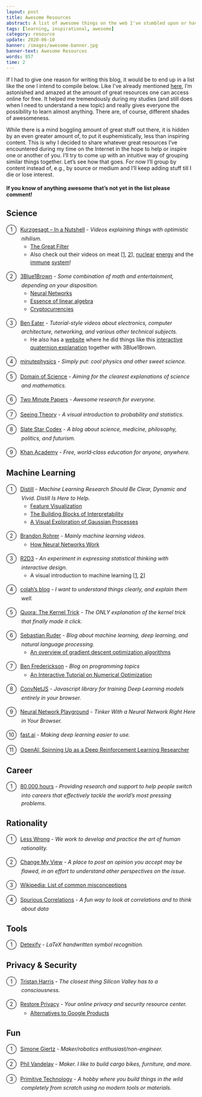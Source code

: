 ```yaml
---
layout: post
title: Awesome Resources
abstract: A list of awesome things on the web I've stumbled upon or have been directed to. Those include great (visual) explanations of complicated topics in machine learning and science in general, software tools and other fun stuff.
tags: [learning, inspirational, awesome]
category: resource
update: 2020-06-10
banner: /images/awesome-banner.jpg
banner-text: Awesome Resources
words: 857
time: 2
---
```


If I had to give one reason for writing this blog, it would be to end up in a list like the one I intend to compile below. Like I’ve already mentioned [here](https://hummat.github.io/thought/2020/05/28/writing-good-articles.html), I’m astonished and amazed at the amount of great resources one can access online for free. It helped me tremendously during my studies (and still does when I need to understand a new topic) and really gives everyone the possibility to learn almost anything. There are, of course, different shades of awesomeness.

While there is a mind boggling amount of great stuff out there, it is hidden by an even greater amount of, to put it euphemistically, less than inspiring content. This is why I decided to share whatever great resources I’ve encountered during my time on the Internet in the hope to help or inspire one or another of you. I’ll try to come up with an intuitive way of grouping similar things together. Let’s see how that goes. For now I’ll group by content instead of, e.g., by source or medium and I’ll keep adding stuff till I die or lose interest.

#### If you know of anything awesome that’s not yet in the list please comment!

<style>
    ol {
        list-style: none;
        counter-reset: item;
        padding: 0 0 0 40px;
    }
    li {
        line-height: 1.5em;
    }
    ol > li {
        counter-increment: item;
        margin-bottom: 1em;
    }
    ol > li:before {
        margin-right: 10px;
        margin-left: -40px;
   		content: counter(item);
        border: 1px solid black;
   		border-radius: 50%;
        line-height: 1.7em;
    	width: 1.8em;
        display: inline-block;
        text-align: center;
    }
</style>

## Science

1. [Kurzgesagt – In a Nutshell](https://www.youtube.com/kurzgesagt) - _Videos explaining things with optimistic nihilism._
   * [The Great Filter](https://www.youtube.com/watch?v=UjtOGPJ0URM)
   * Also check out their videos on meat [[1](https://www.youtube.com/watch?v=NxvQPzrg2Wg), [2](https://www.youtube.com/watch?v=ouAccsTzlGU)], [nuclear](https://www.youtube.com/watch?v=HEYbgyL5n1g) [energy](https://www.youtube.com/watch?v=pVbLlnmxIbY) and the [immune](https://www.youtube.com/watch?v=zQGOcOUBi6s) [system](https://www.youtube.com/watch?v=BSypUV6QUNw)!
2. [3Blue1Brown](https://www.youtube.com/3blue1brown) - _Some combination of math and entertainment, depending on your disposition._
   * [Neural Networks](https://www.youtube.com/playlist?list=PLZHQObOWTQDNU6R1_67000Dx_ZCJB-3pi)
   * [Essence of linear algebra](https://www.youtube.com/playlist?list=PLZHQObOWTQDPD3MizzM2xVFitgF8hE_ab)
   * [Cryptocurrencies](https://www.youtube.com/watch?v=bBC-nXj3Ng4&t=64s)
3. [Ben Eater](https://www.youtube.com/beneater) - _Tutorial-style videos about electronics, computer architecture, networking, and various other technical subjects._
   * He also has a [website](https://eater.net) where he did things like this [interactive quaternion explanation](https://eater.net/quaternions) together with 3Blue1Brown.
4. [minutephysics](https://www.youtube.com/user/minutephysics) - _Simply put: cool physics and other sweet science._
5. [Domain of Science](https://www.youtube.com/domainofscience) - _Aiming for the clearest explanations of science and mathematics._
6. [Two Minute Papers](https://www.youtube.com/user/keeroyz) - _Awesome research for everyone._
7. [Seeing Theory](https://seeing-theory.brown.edu/) - _A visual introduction to probability and statistics._
8. [Slate Star Codex](https://slatestarcodex.com/) - _A blog about science, medicine, philosophy, politics, and futurism._
9. [Khan Academy](https://www.khanacademy.org/) - _Free, world‑class education for anyone, anywhere._

## Machine Learning

1. [Distill](https://distill.pub/) - _Machine Learning Research Should Be Clear, Dynamic and Vivid. Distill Is Here to Help._
   * [Feature Visualization](https://distill.pub/2017/feature-visualization/)
   * [The Building Blocks of Interpretability](https://distill.pub/2018/building-blocks/)
   * [A Visual Exploration of Gaussian Processes](https://distill.pub/2019/visual-exploration-gaussian-processes/)
2. [Brandon Rohrer](https://www.youtube.com/brandonrohrer) - _Mainly machine learning videos._
   * [How Neural Networks Work](https://www.youtube.com/playlist?list=PLVZqlMpoM6kaJX_2lLKjEhWI0NlqHfqzp)
3. [R2D3](http://www.r2d3.us) - _An experiment in expressing statistical thinking with interactive design._
   * A visual introduction to machine learning [[1](http://www.r2d3.us/visual-intro-to-machine-learning-part-1/), [2](http://www.r2d3.us/visual-intro-to-machine-learning-part-2/)]
4. [colah’s blog](https://colah.github.io/) - _I want to understand things clearly, and explain them well._
5. [Quora: The Kernel Trick](https://www.quora.com/q/rrfsinhyglsnclow/The-Kernel-Trick) - _The ONLY explanation of the kernel trick that finally made it click._
6. [Sebastian Ruder](https://ruder.io/) - _Blog about machine learning, deep learning, and natural language processing._
   * [An overview of gradient descent optimization algorithms](https://ruder.io/optimizing-gradient-descent/index.html)
7. [Ben Frederickson](https://www.benfrederickson.com/blog/) - _Blog on programming topics_
   * [An Interactive Tutorial on Numerical Optimization](https://www.benfrederickson.com/numerical-optimization/)
8. [ConvNetJS](https://cs.stanford.edu/people/karpathy/convnetjs/index.html) - _Javascript library for training Deep Learning models entirely in your browser._
9. [Neural Network Playground](https://playground.tensorflow.org/) - _Tinker With a Neural Network Right Here in Your Browser._
10. [fast.ai](https://www.fast.ai/) - _Making deep learning easier to use._
11. [OpenAI: Spinning Up as a Deep Reinforcement Learning Researcher](https://spinningup.openai.com/en/latest/spinningup/spinningup.html)

## Career

5. [80,000 hours](https://80000hours.org/) - _Providing research and support to help people switch into careers that effectively tackle the world’s most pressing problems._

## Rationality

1. [Less Wrong](https://www.lesswrong.com/) - _We work to develop and practice the art of human rationality._
2. [Change My View](https://www.reddit.com/r/changemyview/) - _A place to post an opinion you accept may be flawed, in an effort to understand other perspectives on the issue._
3. [Wikipedia: List of common misconceptions](https://en.wikipedia.org/wiki/List_of_common_misconceptions)
4. [Spurious Correlations](https://www.tylervigen.com/spurious-correlations) - _A fun way to look at correlations and to think about data_

## Tools

1. [Detexify](https://detexify.kirelabs.org/classify.html) - _LaTeX handwritten symbol recognition._

## Privacy & Security

1. [Tristan Harris](https://www.tristanharris.com/) - _The closest thing Silicon Valley has to a consciousness._
2. [Restore Privacy](https://restoreprivacy.com/) - _Your online privacy and security resource center._
    * [Alternatives to Google Products](https://restoreprivacy.com/google-alternatives/)

## Fun

1. [Simone Giertz](https://www.youtube.com/simonegiertz) - _Maker/robotics enthusiast/non-engineer._
2. [Phil Vandelay](https://www.youtube.com/channel/UCchU2gYo5UunA6uh6JVOd9A) - _Maker. I like to build cargo bikes, furniture, and more._
3. [Primitive Technology](https://www.youtube.com/channel/UCAL3JXZSzSm8AlZyD3nQdBA) - _A hobby where you build things in the wild completely from scratch using no modern tools or materials._